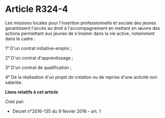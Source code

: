 # Article R324-4

Les missions locales pour l'insertion professionnelle et sociale des jeunes garantissent l'accès au droit à l'accompagnement
en mettant en œuvre des actions permettant aux jeunes de s'insérer dans la vie active, notamment dans le cadre : 

1° D'un contrat initiative-emploi ; 

2° D'un contrat d'apprentissage ; 

3° D'un contrat de qualification ; 

4° De la réalisation d'un projet de création ou de reprise d'une activité non salariée.

**Liens relatifs à cet article**

_Créé par_:

  - Décret n°2016-135 du 9 février 2016 - art. 1
